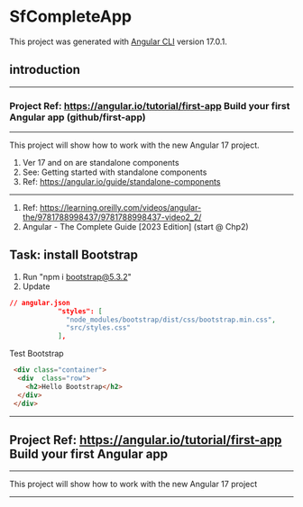 # SfCompleteApp

This project was generated with [Angular CLI](https://github.com/angular/angular-cli) version 17.0.1.

## introduction

***

### Project Ref: <https://angular.io/tutorial/first-app>   Build your first Angular app (github/first-app)

***
This project will show how to work with the new Angular 17 project.

1. Ver 17 and on are standalone components
2. See: Getting started with standalone components
3. Ref: <https://angular.io/guide/standalone-components>

***

1. Ref: <https://learning.oreilly.com/videos/angular-the/9781788998437/9781788998437-video2_2/>
2. Angular - The Complete Guide [2023 Edition] (start @ Chp2)

## Task: install Bootstrap

1. Run "npm i bootstrap@5.3.2"
2. Update

```json
// angular.json
            "styles": [
              "node_modules/bootstrap/dist/css/bootstrap.min.css",
              "src/styles.css"
            ],
```

Test Bootstrap

```html
 <div class="container">
  <div  class="row">
    <h2>Hello Bootstrap</h2>
  </div>
 </div>
 ```

***

## Project Ref: <https://angular.io/tutorial/first-app>   Build your first Angular app

***
This project will show how to work with the new Angular 17 project
***
